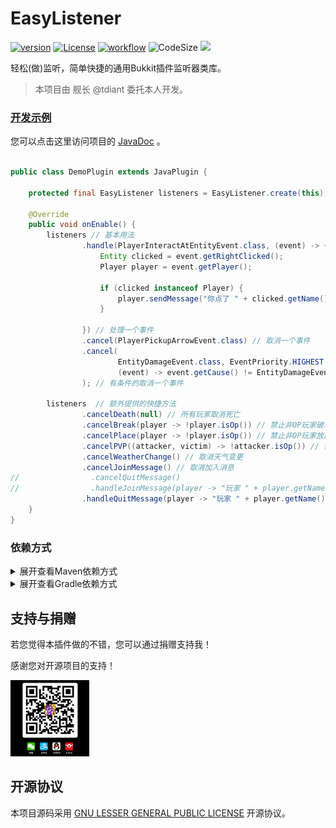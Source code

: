 # EasyListener

[![version](https://img.shields.io/github/v/release/CarmJos/EasyListener)](https://github.com/CarmJos/EasyListener/releases)
[![License](https://img.shields.io/github/license/CarmJos/EasyListener)](https://opensource.org/licenses/MIT)
[![workflow](https://github.com/CarmJos/EasyListener/actions/workflows/maven.yml/badge.svg?branch=master)](https://github.com/CarmJos/EasyListener/actions/workflows/maven.yml)
![CodeSize](https://img.shields.io/github/languages/code-size/CarmJos/EasyListener)
![](https://visitor-badge.glitch.me/badge?page_id=EasyListener.readme)

轻松(做)监听，简单快捷的通用Bukkit插件监听器类库。

> 本项目由 舰长 @tdiant 委托本人开发。

### [开发示例](src/test/java/DemoPlugin.java)

您可以点击这里访问项目的 [JavaDoc](https://carmjos.github.io/EasyListener) 。

```java

public class DemoPlugin extends JavaPlugin {

    protected final EasyListener listeners = EasyListener.create(this);

    @Override
    public void onEnable() {
        listeners // 基本用法
                .handle(PlayerInteractAtEntityEvent.class, (event) -> {
                    Entity clicked = event.getRightClicked();
                    Player player = event.getPlayer();

                    if (clicked instanceof Player) {
                        player.sendMessage("你点了 " + clicked.getName() + " 一下！");
                    }

                }) // 处理一个事件
                .cancel(PlayerPickupArrowEvent.class) // 取消一个事件
                .cancel(
                        EntityDamageEvent.class, EventPriority.HIGHEST,
                        (event) -> event.getCause() != EntityDamageEvent.DamageCause.ENTITY_ATTACK
                ); // 有条件的取消一个事件

        listeners  // 额外提供的快捷方法
                .cancelDeath(null) // 所有玩家取消死亡
                .cancelBreak(player -> !player.isOp()) // 禁止非OP玩家破坏方块/接水或岩浆
                .cancelPlace(player -> !player.isOp()) // 禁止非OP玩家放置方块/放水或岩浆
                .cancelPVP((attacker, victim) -> !attacker.isOp()) // 禁止非op玩家PVP
                .cancelWeatherChange() // 取消天气变更
                .cancelJoinMessage() // 取消加入消息
//                .cancelQuitMessage()
//                .handleJoinMessage(player -> "玩家 " + player.getName() + " 加入了服务器。")
                .handleQuitMessage(player -> "玩家 " + player.getName() + " 退出了服务器。"); // 设定退出消息
    }
}
```

### 依赖方式

<details>
<summary>展开查看Maven依赖方式</summary>

```xml

<project>
    <repositories>

        <repository>
            <!--采用Maven中心库，安全稳定，但版本更新需要等待同步-->
            <id>maven</id>
            <name>Maven Central</name>
            <url>https://repo1.maven.org/maven2</url>
        </repository>

        <repository>
            <!--采用github依赖库，实时更新，但需要配置 (推荐) -->
            <id>EasyListener</id>
            <name>GitHub Packages</name>
            <url>https://maven.pkg.github.com/CarmJos/EasyListener</url>
        </repository>

        <repository>
            <!--采用我的私人依赖库，简单方便，但可能因为变故而无法使用-->
            <id>carm-repo</id>
            <name>Carm's Repo</name>
            <url>https://repo.carm.cc/repository/maven-public/</url>
        </repository>

    </repositories>

    <dependencies>

        <dependency>
            <groupId>cc.carm.lib</groupId>
            <artifactId>easylistener</artifactId>
            <version>[LATEST RELEASE]</version>
            <scope>compile</scope>
        </dependency>

    </dependencies>

</project>
```

</details>

<details>
<summary>展开查看Gradle依赖方式</summary>

```groovy
repositories {

    // 采用Maven中心库，安全稳定，但版本更新需要等待同步
    mavenCentral()

    // 采用github依赖库，实时更新，但需要配置 (推荐)
    maven { url 'https://maven.pkg.github.com/CarmJos/EasyListener' }

    // 采用我的私人依赖库，简单方便，但可能因为变故而无法使用
    maven { url 'https://repo.carm.cc/repository/maven-public/' }
}

dependencies {
    api "cc.carm.lib:easylistener:[LATEST RELEASE]"
}
```

</details>

## 支持与捐赠

若您觉得本插件做的不错，您可以通过捐赠支持我！

感谢您对开源项目的支持！

<img height=25% width=25% src="https://raw.githubusercontent.com/CarmJos/CarmJos/main/img/donate-code.jpg"  alt=""/>

## 开源协议

本项目源码采用 [GNU LESSER GENERAL PUBLIC LICENSE](https://www.gnu.org/licenses/lgpl-3.0.html) 开源协议。
